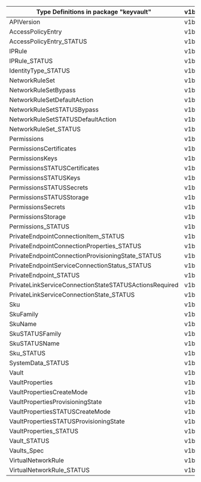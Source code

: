 | Type Definitions in package "keyvault"                 | v1beta20210401preview |
|--------------------------------------------------------|-----------------------|
| APIVersion                                             | v1beta20210401preview |
| AccessPolicyEntry                                      | v1beta20210401preview |
| AccessPolicyEntry_STATUS                               | v1beta20210401preview |
| IPRule                                                 | v1beta20210401preview |
| IPRule_STATUS                                          | v1beta20210401preview |
| IdentityType_STATUS                                    | v1beta20210401preview |
| NetworkRuleSet                                         | v1beta20210401preview |
| NetworkRuleSetBypass                                   | v1beta20210401preview |
| NetworkRuleSetDefaultAction                            | v1beta20210401preview |
| NetworkRuleSetSTATUSBypass                             | v1beta20210401preview |
| NetworkRuleSetSTATUSDefaultAction                      | v1beta20210401preview |
| NetworkRuleSet_STATUS                                  | v1beta20210401preview |
| Permissions                                            | v1beta20210401preview |
| PermissionsCertificates                                | v1beta20210401preview |
| PermissionsKeys                                        | v1beta20210401preview |
| PermissionsSTATUSCertificates                          | v1beta20210401preview |
| PermissionsSTATUSKeys                                  | v1beta20210401preview |
| PermissionsSTATUSSecrets                               | v1beta20210401preview |
| PermissionsSTATUSStorage                               | v1beta20210401preview |
| PermissionsSecrets                                     | v1beta20210401preview |
| PermissionsStorage                                     | v1beta20210401preview |
| Permissions_STATUS                                     | v1beta20210401preview |
| PrivateEndpointConnectionItem_STATUS                   | v1beta20210401preview |
| PrivateEndpointConnectionProperties_STATUS             | v1beta20210401preview |
| PrivateEndpointConnectionProvisioningState_STATUS      | v1beta20210401preview |
| PrivateEndpointServiceConnectionStatus_STATUS          | v1beta20210401preview |
| PrivateEndpoint_STATUS                                 | v1beta20210401preview |
| PrivateLinkServiceConnectionStateSTATUSActionsRequired | v1beta20210401preview |
| PrivateLinkServiceConnectionState_STATUS               | v1beta20210401preview |
| Sku                                                    | v1beta20210401preview |
| SkuFamily                                              | v1beta20210401preview |
| SkuName                                                | v1beta20210401preview |
| SkuSTATUSFamily                                        | v1beta20210401preview |
| SkuSTATUSName                                          | v1beta20210401preview |
| Sku_STATUS                                             | v1beta20210401preview |
| SystemData_STATUS                                      | v1beta20210401preview |
| Vault                                                  | v1beta20210401preview |
| VaultProperties                                        | v1beta20210401preview |
| VaultPropertiesCreateMode                              | v1beta20210401preview |
| VaultPropertiesProvisioningState                       | v1beta20210401preview |
| VaultPropertiesSTATUSCreateMode                        | v1beta20210401preview |
| VaultPropertiesSTATUSProvisioningState                 | v1beta20210401preview |
| VaultProperties_STATUS                                 | v1beta20210401preview |
| Vault_STATUS                                           | v1beta20210401preview |
| Vaults_Spec                                            | v1beta20210401preview |
| VirtualNetworkRule                                     | v1beta20210401preview |
| VirtualNetworkRule_STATUS                              | v1beta20210401preview |
